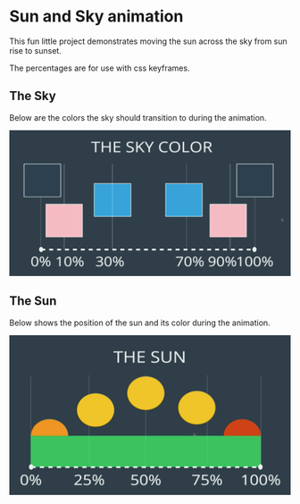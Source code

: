 # Sun and Sky animation
This fun little project demonstrates moving the sun across the sky from sun rise to sunset.

The percentages are for use with css keyframes.

## The Sky
Below are the colors the sky should transition to during the animation.

![The Sky](docs/the-sky.png)

## The Sun
Below shows the position of the sun and its color during the animation. 

![The Sun](docs/the-sun.png)
